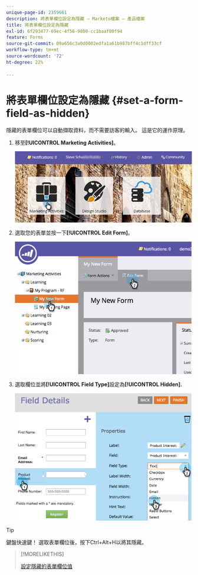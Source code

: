 ```yaml
---
unique-page-id: 2359661
description: 將表單欄位設定為隱藏 — Marketo檔案 — 產品檔案
title: 將表單欄位設定為隱藏
exl-id: 6f293477-69ec-4f56-9800-cc1baaf80f94
feature: Forms
source-git-commit: 09a656c3a0d0002edfa1a61b987bff4c1dff33cf
workflow-type: tm+mt
source-wordcount: '72'
ht-degree: 22%

---
```


# 將表單欄位設定為隱藏 {#set-a-form-field-as-hidden}

隱藏的表單欄位可以自動擷取資料，而不需要訪客的輸入。 這是它的運作原理。

1. 移至&#x200B;**[!UICONTROL Marketing Activities]**。

   ![](assets/login-marketing-activities-3.png)

1. 選取您的表單並按一下&#x200B;**[!UICONTROL Edit Form]**。

   ![](assets/image2014-9-15-12-3a58-3a47.png)

1. 選取欄位並將&#x200B;**[!UICONTROL Field Type]**&#x200B;設定為&#x200B;**[!UICONTROL Hidden].**

   ![](assets/image2014-9-15-12-3a58-3a56.png)

>[!TIP]
>
>鍵盤快速鍵！ 選取表單欄位後，按下Ctrl+Alt+H以將其隱藏。

>[!MORELIKETHIS]
>
>[設定隱藏的表單欄位值](/help/marketo/product-docs/demand-generation/forms/form-fields/set-a-hidden-form-field-value.md)
